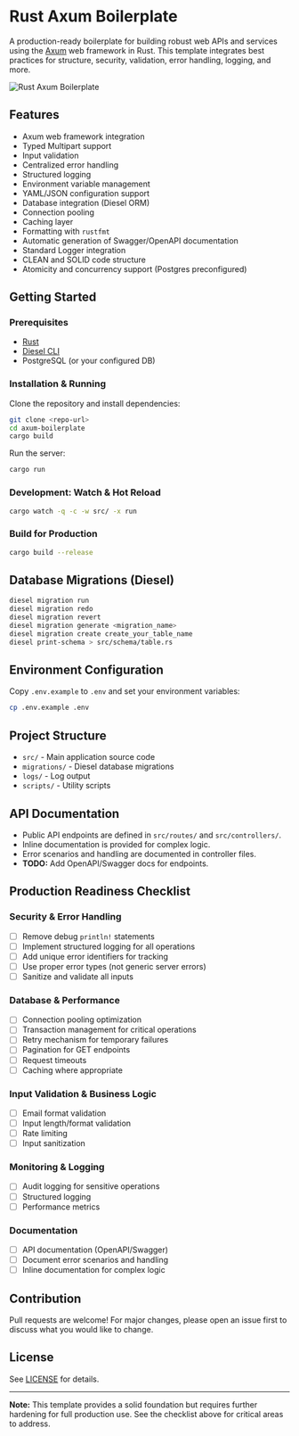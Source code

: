 # Rust Axum Boilerplate

A production-ready boilerplate for building robust web APIs and services using the [Axum](https://github.com/tokio-rs/axum) web framework in Rust. This template integrates best practices for structure, security, validation, error handling, logging, and more.

![Rust Axum Boilerplate](https://github.com/thomijasir/rust-axum-boilerplate)

## Features

- Axum web framework integration
- Typed Multipart support
- Input validation
- Centralized error handling
- Structured logging
- Environment variable management
- YAML/JSON configuration support
- Database integration (Diesel ORM)
- Connection pooling
- Caching layer
- Formatting with `rustfmt`
- Automatic generation of Swagger/OpenAPI documentation
- Standard Logger integration
- CLEAN and SOLID code structure
- Atomicity and concurrency support (Postgres preconfigured)

## Getting Started

### Prerequisites

- [Rust](https://www.rust-lang.org/tools/install)
- [Diesel CLI](https://diesel.rs/guides/getting-started/)
- PostgreSQL (or your configured DB)

### Installation & Running

Clone the repository and install dependencies:

```sh
git clone <repo-url>
cd axum-boilerplate
cargo build
```

Run the server:

```sh
cargo run
```

### Development: Watch & Hot Reload

```sh
cargo watch -q -c -w src/ -x run
```

### Build for Production

```sh
cargo build --release
```

## Database Migrations (Diesel)

```sh
diesel migration run
diesel migration redo
diesel migration revert
diesel migration generate <migration_name>
diesel migration create create_your_table_name
diesel print-schema > src/schema/table.rs
```

## Environment Configuration

Copy `.env.example` to `.env` and set your environment variables:

```sh
cp .env.example .env
```

## Project Structure

- `src/` - Main application source code
- `migrations/` - Diesel database migrations
- `logs/` - Log output
- `scripts/` - Utility scripts

## API Documentation

- Public API endpoints are defined in `src/routes/` and `src/controllers/`.
- Inline documentation is provided for complex logic.
- Error scenarios and handling are documented in controller files.
- **TODO:** Add OpenAPI/Swagger docs for endpoints.

## Production Readiness Checklist

### Security & Error Handling

- [ ] Remove debug `println!` statements
- [ ] Implement structured logging for all operations
- [ ] Add unique error identifiers for tracking
- [ ] Use proper error types (not generic server errors)
- [ ] Sanitize and validate all inputs

### Database & Performance

- [ ] Connection pooling optimization
- [ ] Transaction management for critical operations
- [ ] Retry mechanism for temporary failures
- [ ] Pagination for GET endpoints
- [ ] Request timeouts
- [ ] Caching where appropriate

### Input Validation & Business Logic

- [ ] Email format validation
- [ ] Input length/format validation
- [ ] Rate limiting
- [ ] Input sanitization

### Monitoring & Logging

- [ ] Audit logging for sensitive operations
- [ ] Structured logging
- [ ] Performance metrics

### Documentation

- [ ] API documentation (OpenAPI/Swagger)
- [ ] Document error scenarios and handling
- [ ] Inline documentation for complex logic

## Contribution

Pull requests are welcome! For major changes, please open an issue first to discuss what you would like to change.

## License

See [LICENSE](LICENSE) for details.

---

**Note:** This template provides a solid foundation but requires further hardening for full production use. See the checklist above for critical areas to address.
